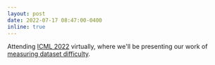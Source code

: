 ```yaml
---
layout: post
date: 2022-07-17 08:47:00-0400
inline: true
---
```


Attending [ICML 2022](https://icml.cc/virtual/2022/index.html) virtually, where we'll be presenting our work of [measuring dataset difficulty](https://icml.cc/virtual/2022/poster/16633).